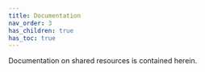 ```yaml
---
title: Documentation
nav_order: 3
has_children: true
has_toc: true
---
```


Documentation on shared resources is contained herein.
